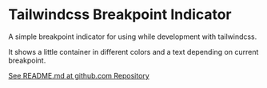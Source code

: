 # Tailwindcss Breakpoint Indicator

A simple breakpoint indicator for using while development with tailwindcss.

It shows a little container in different colors and a text depending
on current breakpoint.

[See README.md at github.com Repository](https://github.com/gelbehexe/tailwindcss-breakpoint-indicator#readme)
